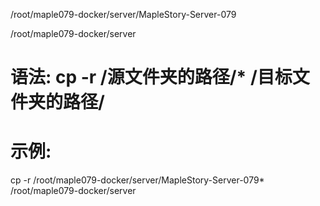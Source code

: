 /root/maple079-docker/server/MapleStory-Server-079

/root/maple079-docker/server

# 语法: cp -r /源文件夹的路径/* /目标文件夹的路径/
# 示例:
cp -r /root/maple079-docker/server/MapleStory-Server-079* /root/maple079-docker/server